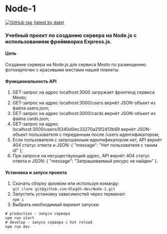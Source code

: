 # Node-1
[![GitHub tag (latest by date)](https://img.shields.io/github/v/tag/olegsh-dev/Node-1?label=version)](https://github.com/OlegSh-dev/Node-1/releases/)
### Учебный проект по созданию сервера на Node.js с использованием фреймворка Express.js.
  
#### Цель
Создание сервера на Node.js для сервиса Mesto по размещению фотокарточек с красивыми местами нашей планеты.

#### Функциональность API
1. GET-запрос на адрес localhost:3000 загружает фронтенд сервиса Mesto;
2. GET-запрос на адрес localhost:3000/users вернёт JSON-объект из файла users.json;
3. GET-запрос на адрес localhost:3000/cards вернёт JSON-объект из файла cards.json;
4. GET-запрос на адрес localhost:3000/users/8340d0ec33270a25f2413b69 вернёт JSON-объект пользователя с переданным после /users идентификатором;
5. Если пользователя с запрошенным идентификатором нет, API вернёт 404 статус ответа и JSON: { "message": "Нет пользователя с таким id" };
6. При запросе на несуществующий адрес, API вернёт 404 статус ответа и JSON: { "message": "Запрашиваемый ресурс не найден" }.

#### Установка и запуск проекта
1. Скачать сборку архивом или используя команду:  
```git clone git@github.com:OlegSh-dev/Node-1.git```  
2. Запустить установку зависимостей через терминал:  
```npm i```  
3. Выбрать необходимый вариант запуска:  
```
# production - запуск сервера  
npm run start
# develop - запуск сервера с hot reload  
npm run dev
```
